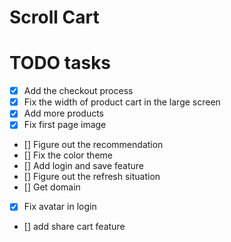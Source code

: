 # Scroll Cart

# TODO tasks

- [x] Add the checkout process
- [x] Fix the width of product cart in the large screen
- [x] Add more products
- [x] Fix first page image
- [] Figure out the recommendation
- [] Fix the color theme
- [] Add login and save feature
- [] Figure out the refresh situation
- [] Get domain
- [x] Fix avatar in login
- [] add share cart feature
